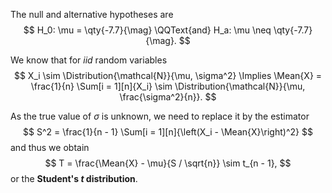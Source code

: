 The null and alternative hypotheses are
$$
    H_0: \mu = \qty{-7.7}{\mag}
    \QQText{and}
    H_a: \mu \neq \qty{-7.7}{\mag}.
$$

We know that for _iid_ random variables
$$
    X_i \sim \Distribution{\mathcal{N}}{\mu, \sigma^2}
    \Implies
    \Mean{X} = \frac{1}{n} \Sum[i = 1][n]{X_i} \sim \Distribution{\mathcal{N}}{\mu, \frac{\sigma^2}{n}}.
$$

As the true value of $\sigma$ is unknown, we need to replace it by the estimator
$$
    S^2 = \frac{1}{n - 1} \Sum[i = 1][n]{\left(X_i - \Mean{X}\right)^2}
$$
and thus we obtain
$$
    T = \frac{\Mean{X} - \mu}{S / \sqrt{n}} \sim t_{n - 1},
$$
or the **Student's $t$ distribution**.
